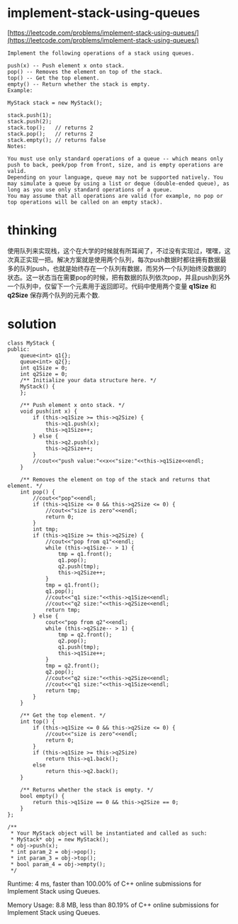 # implement-stack-using-queues

[https://leetcode.com/problems/implement-stack-using-queues/](https://leetcode.com/problems/implement-stack-using-queues/)

```
Implement the following operations of a stack using queues.

push(x) -- Push element x onto stack.
pop() -- Removes the element on top of the stack.
top() -- Get the top element.
empty() -- Return whether the stack is empty.
Example:

MyStack stack = new MyStack();

stack.push(1);
stack.push(2);
stack.top();   // returns 2
stack.pop();   // returns 2
stack.empty(); // returns false
Notes:

You must use only standard operations of a queue -- which means only push to back, peek/pop from front, size, and is empty operations are valid.
Depending on your language, queue may not be supported natively. You may simulate a queue by using a list or deque (double-ended queue), as long as you use only standard operations of a queue.
You may assume that all operations are valid (for example, no pop or top operations will be called on an empty stack).
```

# thinking

使用队列来实现栈，这个在大学的时候就有所耳闻了，不过没有实现过，嘿嘿，这次真正实现一把。解决方案就是使用两个队列，每次push数据时都往拥有数据最多的队列push，也就是始终存在一个队列有数据，而另外一个队列始终没数据的状态。这一状态当在需要pop的时候，把有数据的队列依次pop，并且push到另外一个队列中，仅留下一个元素用于返回即可。代码中使用两个变量 **q1Size** 和 **q2Size** 保存两个队列的元素个数.

# solution

```
class MyStack {
public:
    queue<int> q1{};
    queue<int> q2{};
    int q1Size = 0;
    int q2Size = 0;
    /** Initialize your data structure here. */
    MyStack() {
    };

    /** Push element x onto stack. */
    void push(int x) {
        if (this->q1Size >= this->q2Size) {
            this->q1.push(x);
            this->q1Size++;
        } else {
            this->q2.push(x);
            this->q2Size++;
        }
        //cout<<"push value:"<<x<<"size:"<<this->q1Size<<endl;
    }

    /** Removes the element on top of the stack and returns that element. */
    int pop() {
        //cout<<"pop"<<endl;
        if (this->q1Size <= 0 && this->q2Size <= 0) {
            //cout<<"size is zero"<<endl;
            return 0;
        }
        int tmp;
        if (this->q1Size >= this->q2Size) {
            //cout<<"pop from q1"<<endl;
            while (this->q1Size-- > 1) {
                tmp = q1.front();
                q1.pop();
                q2.push(tmp);
                this->q2Size++;
            }
            tmp = q1.front();
            q1.pop();
            //cout<<"q1 size:"<<this->q1Size<<endl;
            //cout<<"q2 size:"<<this->q2Size<<endl;
            return tmp;
        } else {
            cout<<"pop from q2"<<endl;
            while (this->q2Size-- > 1) {
                tmp = q2.front();
                q2.pop();
                q1.push(tmp);
                this->q1Size++;
            }
            tmp = q2.front();
            q2.pop();
            //cout<<"q2 size:"<<this->q2Size<<endl;
            //cout<<"q1 size:"<<this->q1Size<<endl;
            return tmp;
        }
    }

    /** Get the top element. */
    int top() {
        if (this->q1Size <= 0 && this->q2Size <= 0) {
            //cout<<"size is zero"<<endl;
            return 0;
        }
        if (this->q1Size >= this->q2Size)
            return this->q1.back();
        else
            return this->q2.back();
    }

    /** Returns whether the stack is empty. */
    bool empty() {
        return this->q1Size == 0 && this->q2Size == 0;
    }
};

/**
 * Your MyStack object will be instantiated and called as such:
 * MyStack* obj = new MyStack();
 * obj->push(x);
 * int param_2 = obj->pop();
 * int param_3 = obj->top();
 * bool param_4 = obj->empty();
 */
```

Runtime: 4 ms, faster than 100.00% of C++ online submissions for Implement Stack using Queues.

Memory Usage: 8.8 MB, less than 80.19% of C++ online submissions for Implement Stack using Queues.
